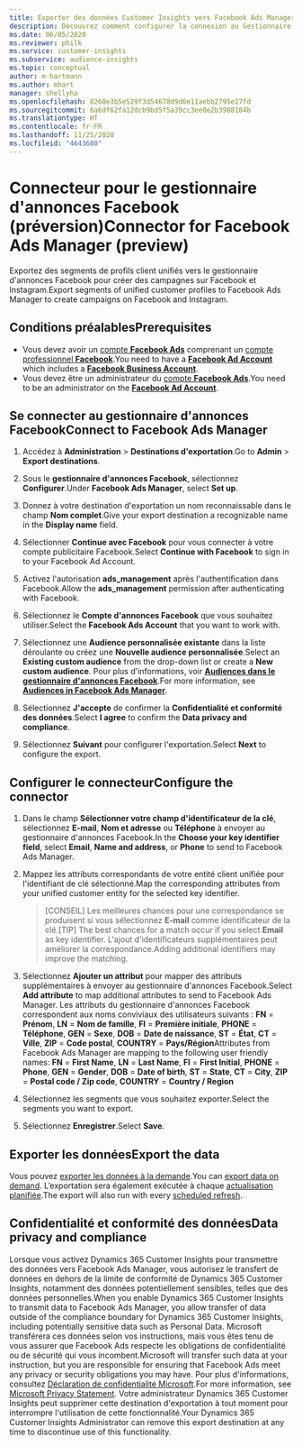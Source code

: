 ```yaml
---
title: Exporter des données Customer Insights vers Facebook Ads Manager
description: Découvrez comment configurer la connexion au Gestionnaire d'annonces Facebook.
ms.date: 06/05/2020
ms.reviewer: philk
ms.service: customer-insights
ms.subservice: audience-insights
ms.topic: conceptual
author: m-hartmann
ms.author: mhart
manager: shellyha
ms.openlocfilehash: 8260e3b5e529f3d54678d9d6e11aebb2795e27fd
ms.sourcegitcommit: 6a6df62fa12dcb9bd5f5a39cc3ee0e2b3988184b
ms.translationtype: HT
ms.contentlocale: fr-FR
ms.lasthandoff: 11/25/2020
ms.locfileid: "4643680"
---
```

# <a name="connector-for-facebook-ads-manager-preview"></a><span data-ttu-id="125af-103">Connecteur pour le gestionnaire d'annonces Facebook (préversion)</span><span class="sxs-lookup"><span data-stu-id="125af-103">Connector for Facebook Ads Manager (preview)</span></span>

<span data-ttu-id="125af-104">Exportez des segments de profils client unifiés vers le gestionnaire d'annonces Facebook pour créer des campagnes sur Facebook et Instagram.</span><span class="sxs-lookup"><span data-stu-id="125af-104">Export segments of unified customer profiles to Facebook Ads Manager to create campaigns on Facebook and Instagram.</span></span>

## <a name="prerequisites"></a><span data-ttu-id="125af-105">Conditions préalables</span><span class="sxs-lookup"><span data-stu-id="125af-105">Prerequisites</span></span>

- <span data-ttu-id="125af-106">Vous devez avoir un [compte **Facebook Ads**](https://www.facebook.com/business/learn/lessons/step-by-step-ads-manager-account) comprenant un [compte professionnel **Facebook**](https://business.facebook.com/).</span><span class="sxs-lookup"><span data-stu-id="125af-106">You need to have a [**Facebook Ad Account**](https://www.facebook.com/business/learn/lessons/step-by-step-ads-manager-account) which includes a [**Facebook Business Account**](https://business.facebook.com/).</span></span>
- <span data-ttu-id="125af-107">Vous devez être un administrateur du [compte **Facebook Ads**](https://www.facebook.com/business/learn/lessons/step-by-step-ads-manager-account).</span><span class="sxs-lookup"><span data-stu-id="125af-107">You need to be an administrator on the [**Facebook Ad Account**](https://www.facebook.com/business/learn/lessons/step-by-step-ads-manager-account).</span></span>

## <a name="connect-to-facebook-ads-manager"></a><span data-ttu-id="125af-108">Se connecter au gestionnaire d'annonces Facebook</span><span class="sxs-lookup"><span data-stu-id="125af-108">Connect to Facebook Ads Manager</span></span>

1. <span data-ttu-id="125af-109">Accédez à **Administration** > **Destinations d'exportation**.</span><span class="sxs-lookup"><span data-stu-id="125af-109">Go to **Admin** > **Export destinations**.</span></span>

1. <span data-ttu-id="125af-110">Sous le **gestionnaire d'annonces Facebook**, sélectionnez **Configurer**.</span><span class="sxs-lookup"><span data-stu-id="125af-110">Under **Facebook Ads Manager**, select **Set up**.</span></span>

1. <span data-ttu-id="125af-111">Donnez à votre destination d'exportation un nom reconnaissable dans le champ **Nom complet**.</span><span class="sxs-lookup"><span data-stu-id="125af-111">Give your export destination a recognizable name in the **Display name** field.</span></span>

1. <span data-ttu-id="125af-112">Sélectionner **Continue avec Facebook** pour vous connecter à votre compte publicitaire Facebook.</span><span class="sxs-lookup"><span data-stu-id="125af-112">Select **Continue with Facebook** to sign in to your Facebook Ad Account.</span></span>

1. <span data-ttu-id="125af-113">Activez l'autorisation **ads_management** après l'authentification dans Facebook.</span><span class="sxs-lookup"><span data-stu-id="125af-113">Allow the **ads_management** permission after authenticating with Facebook.</span></span>

1. <span data-ttu-id="125af-114">Sélectionnez le **Compte d'annonces Facebook** que vous souhaitez utiliser.</span><span class="sxs-lookup"><span data-stu-id="125af-114">Select the **Facebook Ads Account** that you want to work with.</span></span>

1. <span data-ttu-id="125af-115">Sélectionnez une **Audience personnalisée existante** dans la liste déroulante ou créez une **Nouvelle audience personnalisée**.</span><span class="sxs-lookup"><span data-stu-id="125af-115">Select an **Existing custom audience** from the drop-down list or create a **New custom audience**.</span></span> <span data-ttu-id="125af-116">Pour plus d'informations, voir [**Audiences dans le gestionnaire d'annonces Facebook**](https://www.facebook.com/business/help/744354708981227?id=2469097953376494).</span><span class="sxs-lookup"><span data-stu-id="125af-116">For more information, see [**Audiences in Facebook Ads Manager**](https://www.facebook.com/business/help/744354708981227?id=2469097953376494).</span></span>

1. <span data-ttu-id="125af-117">Sélectionnez **J'accepte** de confirmer la **Confidentialité et conformité des données**.</span><span class="sxs-lookup"><span data-stu-id="125af-117">Select **I agree** to confirm the **Data privacy and compliance**.</span></span>

1. <span data-ttu-id="125af-118">Sélectionnez **Suivant** pour configurer l'exportation.</span><span class="sxs-lookup"><span data-stu-id="125af-118">Select **Next** to configure the export.</span></span>

## <a name="configure-the-connector"></a><span data-ttu-id="125af-119">Configurer le connecteur</span><span class="sxs-lookup"><span data-stu-id="125af-119">Configure the connector</span></span>

1. <span data-ttu-id="125af-120">Dans le champ **Sélectionner votre champ d'identificateur de la clé**, sélectionnez **E-mail**, **Nom et adresse** ou **Téléphone** à envoyer au gestionnaire d'annonces Facebook.</span><span class="sxs-lookup"><span data-stu-id="125af-120">In the **Choose your key identifier field**, select **Email**, **Name and address**, or **Phone** to send to Facebook Ads Manager.</span></span>

1. <span data-ttu-id="125af-121">Mappez les attributs correspondants de votre entité client unifiée pour l'identifiant de clé sélectionné.</span><span class="sxs-lookup"><span data-stu-id="125af-121">Map the corresponding attributes from your unified customer entity for the selected key identifier.</span></span>
   > <span data-ttu-id="125af-122">[CONSEIL] Les meilleures chances pour une correspondance se produisent si vous sélectionnez **E-mail** comme identificateur de la clé.</span><span class="sxs-lookup"><span data-stu-id="125af-122">[TIP] The best chances for a match occur if you select **Email** as key identifier.</span></span> <span data-ttu-id="125af-123">L'ajout d'identificateurs supplémentaires peut améliorer la correspondance.</span><span class="sxs-lookup"><span data-stu-id="125af-123">Adding additional identifiers may improve the matching.</span></span>

1. <span data-ttu-id="125af-124">Sélectionnez **Ajouter un attribut** pour mapper des attributs supplémentaires à envoyer au gestionnaire d'annonces Facebook.</span><span class="sxs-lookup"><span data-stu-id="125af-124">Select **Add attribute** to map additional attributes to send to Facebook Ads Manager.</span></span> <span data-ttu-id="125af-125">Les attributs du gestionnaire d'annonces Facebook correspondent aux noms conviviaux des utilisateurs suivants : **FN** = **Prénom**, **LN** = **Nom de famille**, **FI** = **Première initiale**, **PHONE** = **Téléphone**, **GEN** = **Sexe**, **DOB** = **Date de naissance**, **ST** = **État**, **CT** = **Ville**, **ZIP** = **Code postal**, **COUNTRY** = **Pays/Région**</span><span class="sxs-lookup"><span data-stu-id="125af-125">Attributes from Facebook Ads Manager are mapping to the following user friendly names: **FN** = **First Name**, **LN** = **Last Name**, **FI** = **First Initial**, **PHONE** = **Phone**, **GEN** = **Gender**, **DOB** = **Date of birth**, **ST** = **State**, **CT** = **City**, **ZIP** = **Postal code / Zip code**, **COUNTRY** = **Country / Region**</span></span>

1. <span data-ttu-id="125af-126">Sélectionnez les segments que vous souhaitez exporter.</span><span class="sxs-lookup"><span data-stu-id="125af-126">Select the segments you want to export.</span></span>

1. <span data-ttu-id="125af-127">Sélectionnez **Enregistrer**.</span><span class="sxs-lookup"><span data-stu-id="125af-127">Select **Save**.</span></span>

## <a name="export-the-data"></a><span data-ttu-id="125af-128">Exporter les données</span><span class="sxs-lookup"><span data-stu-id="125af-128">Export the data</span></span>

<span data-ttu-id="125af-129">Vous pouvez [exporter les données à la demande](export-destinations.md).</span><span class="sxs-lookup"><span data-stu-id="125af-129">You can [export data on demand](export-destinations.md).</span></span> <span data-ttu-id="125af-130">L’exportation sera également exécutée à chaque [actualisation planifiée](system.md#schedule-tab).</span><span class="sxs-lookup"><span data-stu-id="125af-130">The export will also run with every [scheduled refresh](system.md#schedule-tab).</span></span>

## <a name="data-privacy-and-compliance"></a><span data-ttu-id="125af-131">Confidentialité et conformité des données</span><span class="sxs-lookup"><span data-stu-id="125af-131">Data privacy and compliance</span></span>

<span data-ttu-id="125af-132">Lorsque vous activez Dynamics 365 Customer Insights pour transmettre des données vers Facebook Ads Manager, vous autorisez le transfert de données en dehors de la limite de conformité de Dynamics 365 Customer Insights, notamment des données potentiellement sensibles, telles que des données personnelles.</span><span class="sxs-lookup"><span data-stu-id="125af-132">When you enable Dynamics 365 Customer Insights to transmit data to Facebook Ads Manager, you allow transfer of data outside of the compliance boundary for Dynamics 365 Customer Insights, including potentially sensitive data such as Personal Data.</span></span> <span data-ttu-id="125af-133">Microsoft transférera ces données selon vos instructions, mais vous êtes tenu de vous assurer que Facebook Ads respecte les obligations de confidentialité ou de sécurité qui vous incombent.</span><span class="sxs-lookup"><span data-stu-id="125af-133">Microsoft will transfer such data at your instruction, but you are responsible for ensuring that Facebook Ads meet any privacy or security obligations you may have.</span></span> <span data-ttu-id="125af-134">Pour plus d'informations, consultez [Déclaration de confidentialité Microsoft](https://go.microsoft.com/fwlink/?linkid=396732).</span><span class="sxs-lookup"><span data-stu-id="125af-134">For more information, see [Microsoft Privacy Statement](https://go.microsoft.com/fwlink/?linkid=396732).</span></span>
<span data-ttu-id="125af-135">Votre administrateur Dynamics 365 Customer Insights peut supprimer cette destination d'exportation à tout moment pour interrompre l'utilisation de cette fonctionnalité.</span><span class="sxs-lookup"><span data-stu-id="125af-135">Your Dynamics 365 Customer Insights Administrator can remove this export destination at any time to discontinue use of this functionality.</span></span>
